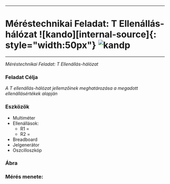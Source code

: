 ***
# Méréstechnikai Feladat: T Ellenállás-hálózat  ![kando][internal-source]{: style="width:50px"} ![kandp](https://www.google.com/url?sa=i&url=https%3A%2F%2Fwww.kkszki.hu%2F&psig=AOvVaw3oIt39Sg-eDza3kDeqgvNz&ust=1728388988376000&source=images&cd=vfe&opi=89978449&ved=0CBQQjRxqFwoTCMjam--c_IgDFQAAAAAdAAAAABAE)

 
***
*Méréstechnikai Feladat: T Ellenállás-hálózat*
### Feladat Célja  
*A T ellenállás-hálózat jellemzőinek meghatározása a megadott ellenállásértékek alapján*
### Eszközök

- Multiméter    
- Ellenállások:
  - R1 =
  - R2 =
- Breadboard
- Jelgenerátor
- Oszcilloszkóp
### Ábra 




### Mérés menete:
